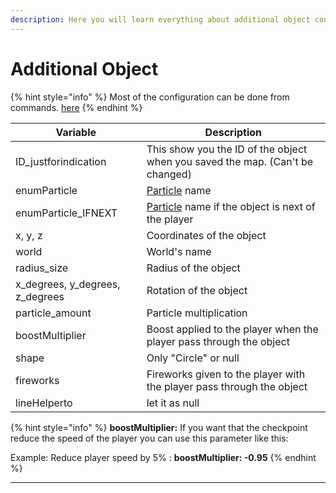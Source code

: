 ```yaml
---
description: Here you will learn everything about additional object configuration
---
```


# Additional Object

{% hint style="info" %}
Most of the configuration can be done from commands. [here](https://chooseit.gitbook.io/elytraracing/commands/command-ermap#map-checkpoint-configuration)
{% endhint %}

| Variable                           | Description                                                                                                                                       |
| ---------------------------------- | ------------------------------------------------------------------------------------------------------------------------------------------------- |
| ID\_justforindication              | This show you the ID of the object when you saved the map. (Can't be changed)                                                                     |
| enumParticle                       | [Particle](https://chooseit.gitbook.io/elytraracing/commands/command-ermap#map-checkpoint-configuration) name                                     |
| enumParticle\_IFNEXT               | [Particle](https://chooseit.gitbook.io/elytraracing/commands/command-ermap#map-checkpoint-configuration) name if the object is next of the player |
| x, y, z                            | Coordinates of the object                                                                                                                         |
| world                              | World's name                                                                                                                                      |
| radius\_size                       | Radius of the object                                                                                                                              |
| x\_degrees, y\_degrees, z\_degrees | Rotation of the object                                                                                                                            |
| particle\_amount                   | Particle multiplication                                                                                                                           |
| boostMultiplier                    | Boost applied to the player when the player pass through the object                                                                               |
| shape                              | Only "Circle" or null                                                                                                                             |
| fireworks                          | Fireworks given to the player with the player pass through the object                                                                             |
| lineHelperto                       | let it as null                                                                                                                                    |

{% hint style="info" %}
**boostMultiplier:** If you want that the checkpoint reduce the speed of the player you can use this parameter like this:

Example: Reduce player speed by 5% : **boostMultiplier: -0.95**
{% endhint %}

****
